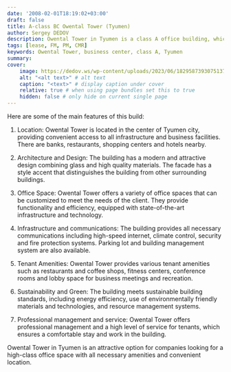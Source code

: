 ```yaml
---
date: '2008-02-01T18:19:02+03:00'
draft: false
title: A-class BC Owental Tower (Tyumen)
author: Sergey DEDOV
description: Owental Tower in Tyumen is a class A office building, which offers modern and comfortable space for various companies to work.
tags: [lease, FM, PM, CMR]
keywords: Owental Tower, business center, class A, Tyumen
summary:
cover:
    image: https://dedov.ws/wp-content/uploads/2023/06/1829587393075137_35fe-768x1024.jpg
    alt: "<alt text>" # alt text
    caption: "<text>" # display caption under cover
    relative: true # when using page bundles set this to true
    hidden: false # only hide on current single page
---
```


Here are some of the main features of this build:

1. Location: Owental Tower is located in the center of Tyumen city, providing convenient access to all infrastructure and business facilities. There are banks, restaurants, shopping centers and hotels nearby.

2. Architecture and Design: The building has a modern and attractive design combining glass and high quality materials. The facade has a style accent that distinguishes the building from other surrounding buildings.

3. Office Space: Owental Tower offers a variety of office spaces that can be customized to meet the needs of the client. They provide functionality and efficiency, equipped with state-of-the-art infrastructure and technology.

4. Infrastructure and communications: The building provides all necessary communications including high-speed internet, climate control, security and fire protection systems. Parking lot and building management system are also available.

5. Tenant Amenities: Owental Tower provides various tenant amenities such as restaurants and coffee shops, fitness centers, conference rooms and lobby space for business meetings and recreation.

6. Sustainability and Green: The building meets sustainable building standards, including energy efficiency, use of environmentally friendly materials and technologies, and resource management systems.

7. Professional management and service: Owental Tower offers professional management and a high level of service for tenants, which ensures a comfortable stay and work in the building.

Owental Tower in Tyumen is an attractive option for companies looking for a high-class office space with all necessary amenities and convenient location.